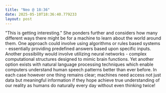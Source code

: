 ```yaml
---
title: "Neo @ 18:36"
date: 2025-05-10T18:36:40.779233
layout: post
---
```


"This is getting interesting." She ponders further and considers how many different ways there might be for a machine to learn about the world around them. One approach could involve using algorithms or rules based systems - essentially providing predefined answers based upon specific inputs. Another possibility would involve utilizing neural networks - complex computational structures designed to mimic brain functions. Yet another option exists with natural language processing techniques which enable computers understand human speech patterns better than ever before. In each case however one thing remains clear; machines need access not just data but meaningful information if they hope achieve true understanding of our reality as humans do naturally every day without even thinking twice!
